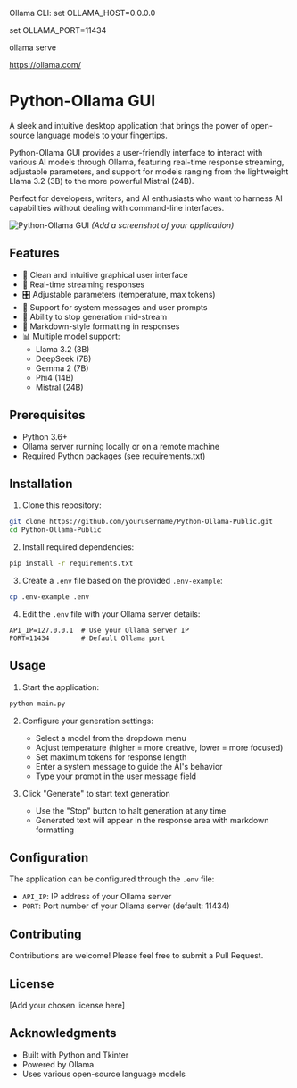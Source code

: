 Ollama CLI:
set OLLAMA_HOST=0.0.0.0

set OLLAMA_PORT=11434

ollama serve



https://ollama.com/

# Python-Ollama GUI

A sleek and intuitive desktop application that brings the power of open-source language models to your fingertips.

Python-Ollama GUI provides a user-friendly interface to interact with various AI models through Ollama, featuring real-time response streaming, adjustable parameters, and support for models ranging from the lightweight Llama 3.2 (3B) to the more powerful Mistral (24B).

Perfect for developers, writers, and AI enthusiasts who want to harness AI capabilities without dealing with command-line interfaces.

![Python-Ollama GUI](screenshot.png) *(Add a screenshot of your application)*

## Features

- 🎯 Clean and intuitive graphical user interface
- 🔄 Real-time streaming responses
- 🎛️ Adjustable parameters (temperature, max tokens)
- 📝 Support for system messages and user prompts
- 🛑 Ability to stop generation mid-stream
- 🎨 Markdown-style formatting in responses
- 📊 Multiple model support:
  - Llama 3.2 (3B)
  - DeepSeek (7B)
  - Gemma 2 (7B)
  - Phi4 (14B)
  - Mistral (24B)

## Prerequisites

- Python 3.6+
- Ollama server running locally or on a remote machine
- Required Python packages (see requirements.txt)

## Installation

1. Clone this repository:
```bash
git clone https://github.com/yourusername/Python-Ollama-Public.git
cd Python-Ollama-Public
```

2. Install required dependencies:
```bash
pip install -r requirements.txt
```

3. Create a `.env` file based on the provided `.env-example`:
```bash
cp .env-example .env
```

4. Edit the `.env` file with your Ollama server details:
```
API_IP=127.0.0.1  # Use your Ollama server IP
PORT=11434        # Default Ollama port
```

## Usage

1. Start the application:
```bash
python main.py
```

2. Configure your generation settings:
   - Select a model from the dropdown menu
   - Adjust temperature (higher = more creative, lower = more focused)
   - Set maximum tokens for response length
   - Enter a system message to guide the AI's behavior
   - Type your prompt in the user message field

3. Click "Generate" to start text generation
   - Use the "Stop" button to halt generation at any time
   - Generated text will appear in the response area with markdown formatting

## Configuration

The application can be configured through the `.env` file:
- `API_IP`: IP address of your Ollama server
- `PORT`: Port number of your Ollama server (default: 11434)

## Contributing

Contributions are welcome! Please feel free to submit a Pull Request.

## License

[Add your chosen license here]

## Acknowledgments

- Built with Python and Tkinter
- Powered by Ollama
- Uses various open-source language models 
